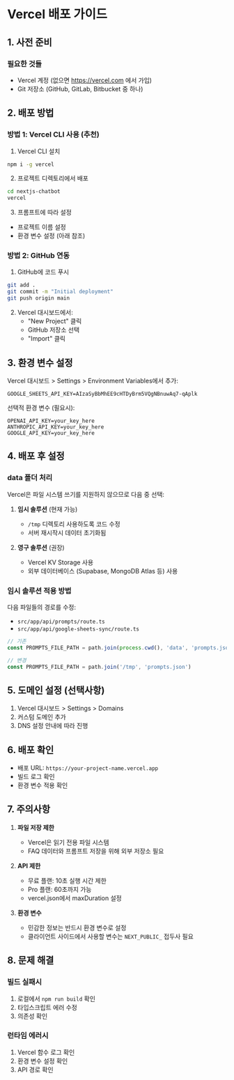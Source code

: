 # Vercel 배포 가이드

## 1. 사전 준비

### 필요한 것들
- Vercel 계정 (없으면 https://vercel.com 에서 가입)
- Git 저장소 (GitHub, GitLab, Bitbucket 중 하나)

## 2. 배포 방법

### 방법 1: Vercel CLI 사용 (추천)

1. Vercel CLI 설치
```bash
npm i -g vercel
```

2. 프로젝트 디렉토리에서 배포
```bash
cd nextjs-chatbot
vercel
```

3. 프롬프트에 따라 설정
- 프로젝트 이름 설정
- 환경 변수 설정 (아래 참조)

### 방법 2: GitHub 연동

1. GitHub에 코드 푸시
```bash
git add .
git commit -m "Initial deployment"
git push origin main
```

2. Vercel 대시보드에서:
   - "New Project" 클릭
   - GitHub 저장소 선택
   - "Import" 클릭

## 3. 환경 변수 설정

Vercel 대시보드 > Settings > Environment Variables에서 추가:

```
GOOGLE_SHEETS_API_KEY=AIzaSyBbMhEE9cHTDyBrm5VQgNBnuwAq7-qAplk
```

선택적 환경 변수 (필요시):
```
OPENAI_API_KEY=your_key_here
ANTHROPIC_API_KEY=your_key_here
GOOGLE_API_KEY=your_key_here
```

## 4. 배포 후 설정

### data 폴더 처리
Vercel은 파일 시스템 쓰기를 지원하지 않으므로 다음 중 선택:

1. **임시 솔루션** (현재 가능)
   - `/tmp` 디렉토리 사용하도록 코드 수정
   - 서버 재시작시 데이터 초기화됨

2. **영구 솔루션** (권장)
   - Vercel KV Storage 사용
   - 외부 데이터베이스 (Supabase, MongoDB Atlas 등) 사용

### 임시 솔루션 적용 방법

다음 파일들의 경로를 수정:
- `src/app/api/prompts/route.ts`
- `src/app/api/google-sheets-sync/route.ts`

```typescript
// 기존
const PROMPTS_FILE_PATH = path.join(process.cwd(), 'data', 'prompts.json')

// 변경
const PROMPTS_FILE_PATH = path.join('/tmp', 'prompts.json')
```

## 5. 도메인 설정 (선택사항)

1. Vercel 대시보드 > Settings > Domains
2. 커스텀 도메인 추가
3. DNS 설정 안내에 따라 진행

## 6. 배포 확인

- 배포 URL: `https://your-project-name.vercel.app`
- 빌드 로그 확인
- 환경 변수 적용 확인

## 7. 주의사항

1. **파일 저장 제한**
   - Vercel은 읽기 전용 파일 시스템
   - FAQ 데이터와 프롬프트 저장을 위해 외부 저장소 필요

2. **API 제한**
   - 무료 플랜: 10초 실행 시간 제한
   - Pro 플랜: 60초까지 가능
   - vercel.json에서 maxDuration 설정

3. **환경 변수**
   - 민감한 정보는 반드시 환경 변수로 설정
   - 클라이언트 사이드에서 사용할 변수는 `NEXT_PUBLIC_` 접두사 필요

## 8. 문제 해결

### 빌드 실패시
1. 로컬에서 `npm run build` 확인
2. 타입스크립트 에러 수정
3. 의존성 확인

### 런타임 에러시
1. Vercel 함수 로그 확인
2. 환경 변수 설정 확인
3. API 경로 확인